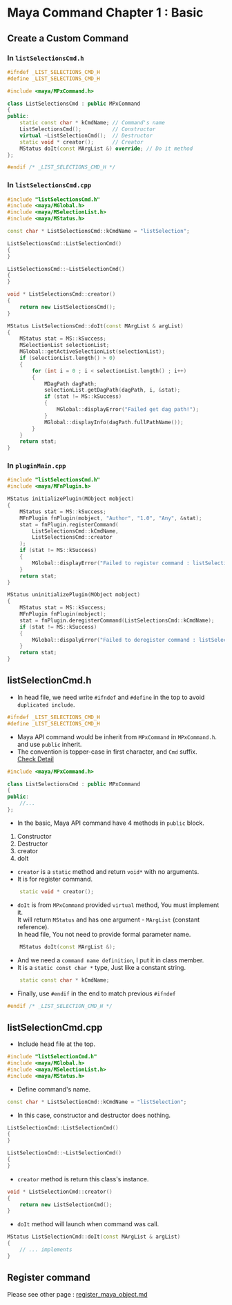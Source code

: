 # Maya Command Chapter 1 : Basic

## Create a Custom Command

### In `listSelectionsCmd.h`

```cpp
#ifndef _LIST_SELECTIONS_CMD_H
#define _LIST_SELECTIONS_CMD_H

#include <maya/MPxCommand.h>

class ListSelectionsCmd : public MPxCommand
{
public:
    static const char * kCmdName; // Command's name
    ListSelectionsCmd();          // Constructor
    virtual ~ListSelectionCmd();  // Destructor
    static void * creator();      // Creator
    MStatus doIt(const MArgList &) override; // Do it method
};

#endif /* _LIST_SELECTIONS_CMD_H */
```

### In `listSelectionsCmd.cpp`

```cpp
#include "listSelectionsCmd.h"
#include <maya/MGlobal.h>
#include <maya/MSelectionList.h>
#include <maya/MStatus.h>

const char * ListSelectionsCmd::kCmdName = "listSelection";

ListSelectionsCmd::ListSelectionCmd()
{
}

ListSelectionsCmd::~ListSelectionCmd()
{
}

void * ListSelectionsCmd::creator()
{
    return new ListSelectionsCmd();
}

MStatus ListSelectionsCmd::doIt(const MArgList & argList)
{
    MStatus stat = MS::kSuccess;
    MSelectionList selectionList;
    MGlobal::getActiveSelectionList(selectionList);
    if (selectionList.length() > 0)
    {
        for (int i = 0 ; i < selectionList.length() ; i++)
        {
            MDagPath dagPath;
            selectionList.getDagPath(dagPath, i, &stat);
            if (stat != MS::kSuccess)
            {
                MGlobal::displayError("Failed get dag path!");
            }
            MGlobal::displayInfo(dagPath.fullPathName());
        }
    }
    return stat;
}
```

### In `pluginMain.cpp`

```cpp
#include "listSelectionsCmd.h"
#include <maya/MFnPlugin.h>

MStatus initializePlugin(MObject mobject)
{
    MStatus stat = MS::kSuccess;
    MFnPlugin fnPlugin(mobject, "Author", "1.0", "Any", &stat);
    stat = fnPlugin.registerCommand(
        ListSelectionsCmd::kCmdName,
        ListSelectionsCmd::creator
    );
    if (stat != MS::kSuccess)
    {
        MGlobal::displayError("Failed to register command : listSelection");
    }
    return stat;
}

MStatus uninitializePlugin(MObject mobject)
{
    MStatus stat = MS::kSuccess;
    MFnPlugin fnPlugin(mobject);
    stat = fnPlugin.deregisterCommand(ListSelectionsCmd::kCmdName);
    if (stat != MS::kSuccess)
    {
        MGlobal::dispalyError("Failed to deregister command : listSelection");
    }
    return stat;
}

```

## listSelectionCmd.h

+ In head file, we need write `#ifndef` and `#define` in the top
  to avoid `duplicated include`.</br>

```cpp
#ifndef _LIST_SELECTIONS_CMD_H
#define _LIST_SELECTIONS_CMD_H
```

+ Maya API command would be inherit from `MPxCommand` in `MPxCommand.h`.</br>
  and use `public` inherit.</br>
+ The convention is topper-case in first character, and `Cmd` suffix.</br>
  [Check Detail](../Maya_API_naming_conventions.md)

```cpp
#include <maya/MPxCommand.h>

class ListSelectionsCmd : public MPxCommand
{
public:
    //...
};
```

+ In the basic, Maya API command have 4 methods in `public` block.</br>

1. Constructor
2. Destructor
3. creator
4. doIt

+ `creator` is a `static` method and return `void*` with no arguments.
+ It is for register command.

```cpp
    static void * creator();
```

+ `doIt` is from `MPxCommand` provided `virtual` method, You must implement it.</br>
  It will return `MStatus` and has one argument - `MArgList` (constant reference).</br>
  In head file, You not need to provide formal parameter name.</br>

```cpp
    MStatus doIt(const MArgList &);
```

+ And we need a `command name definition`, I put it in class member.
+ It is a `static const char *` type, Just like a constant string.

```cpp
    static const char * kCmdName;
```

+ Finally, use `#endif` in the end to match previous `#ifndef`

```cpp
#endif /* _LIST_SELECTION_CMD_H */
```

## listSelectionCmd.cpp

+ Include head file at the top.

```cpp
#include "listSelectionCmd.h"
#include <maya/MGlobal.h>
#include <maya/MSelectionList.h>
#include <maya/MStatus.h>
```

+ Define command's name.

```cpp
const char * ListSelectionCmd::kCmdName = "listSelection";
```

+ In this case, constructor and destructor does nothing.

```cpp
ListSelectionCmd::ListSelectionCmd()
{
}

ListSelectionCmd::~ListSelectionCmd()
{
}
```

+ `creator` method is return this class's instance.

```cpp
void * ListSelectionCmd::creator()
{
    return new ListSelectionCmd();
}
```

+ `doIt` method will launch when command was call.

```cpp
MStatus ListSelectionCmd::doIt(const MArgList & argList)
{
    // ... implements
}
```

## Register command

Please see other page : [register_maya_object.md](./register_maya_object.md)
